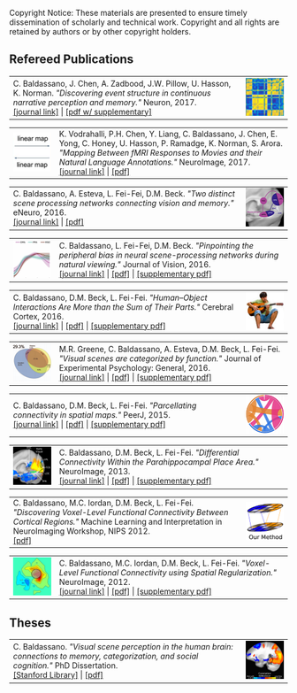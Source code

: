 Copyright Notice: These materials are presented to ensure timely dissemination of scholarly and technical work. Copyright and all rights are retained by authors or by other copyright holders.

## Refereed Publications
<table>
<tr>
<td style="width:410px">C. Baldassano, J. Chen, A. Zadbood, J.W. Pillow, U. Hasson, K. Norman. <i>"Discovering event structure in continuous narrative perception and memory."</i> Neuron, 2017.
<br><a href="https://authors.elsevier.com/a/1VUOe3BtfGld9H">[journal link]</a> | <a href="Neuron17.pdf">[pdf w/ supplementary]</a></td>
<td style="width:70px"><img src="icon_event.png"></td>
</tr>
</table>

<table>
<tr>
<td style="width:70px"><img src="icon_mapping.png"></td>
<td style="width:410px">K. Vodrahalli, P.H. Chen, Y. Liang, C. Baldassano, J. Chen, E. Yong, C. Honey, U. Hasson, P. Ramadge, K. Norman, S. Arora. <i>"Mapping Between fMRI Responses to Movies and their Natural Language Annotations."</i> NeuroImage, 2017.
<br><a href="http://www.sciencedirect.com/science/article/pii/S1053811917305128">[journal link]</a> | <a href="NeuroImage17.pdf">[pdf]</a></td>
</tr>
</table>

<table>
<tr>
<td style="width:410px">C. Baldassano, A. Esteva, L. Fei-Fei, D.M. Beck. <i>"Two distinct scene processing networks connecting vision and memory."</i> eNeuro, 2016.
<br><a href="http://dx.doi.org/10.1523/ENEURO.0178-16.2016">[journal link]</a> | <a href="ENEURO.0178-16.2016.full.pdf">[pdf]</a></td>
<td style="width:70px"><img src="icon_twonet.png"></td>
</tr>
</table>

<table>
<tr>
<td style="width:70px"><img src="icon_periph.png"></td>
<td style="width:410px">C. Baldassano, L. Fei-Fei, D.M. Beck. <i>"Pinpointing the peripheral bias in neural scene-processing networks during natural viewing."</i> Journal of Vision, 2016.
<br><a href="http://jov.arvojournals.org/article.aspx?articleid=2524115">[journal link]</a> | <a href="JOV16.pdf">[pdf]</a> | <a href="JOV16_supp.pdf">[supplementary pdf]</a></td>
</tr>
</table>

<table>
<tr>
<td style="width:410px">C. Baldassano, D.M. Beck, L. Fei-Fei. <i>"Human–Object Interactions Are More than the Sum of Their Parts."</i> Cerebral Cortex, 2016.
<br><a href="https://academic.oup.com/cercor/article/27/3/2276/3056311/Human-Object-Interactions-Are-More-than-the-Sum-of">[journal link]</a> | <a href="CC2016.pdf">[pdf]</a> | <a href="CC2016-supp.pdf">[supplementary pdf]</a></td>
<td style="width:70px"><img src="icon_human.png"></td>
</tr>
</table>

<table>
<tr>
<td style="width:70px"><img src="icon_func.png"></td>
<td style="width:410px">M.R. Greene, C. Baldassano, A. Esteva, D.M. Beck, L. Fei-Fei. <i>"Visual scenes are categorized by function."</i> Journal of Experimental Psychology: General, 2016.
<br><a href="http://psycnet.apa.org/journals/xge/145/1/82/">[journal link]</a> | <a href="JEPG2016.pdf">[pdf]</a> | <a href="JEPG2016_supplemental.pdf">[supplementary pdf]</a></td>
</tr>
</table>

<table>
<tr>
<td style="width:410px">C. Baldassano, D.M. Beck, L. Fei-Fei. <i>"Parcellating connectivity in spatial maps."</i> PeerJ, 2015.
<br><a href="https://peerj.com/articles/784/">[journal link]</a> | <a href="peerj-784.pdf">[pdf]</a> | <a href="peerj-784-supp.pdf">[supplementary pdf]</a></td>
<td style="width:70px"><img src="icon_conn.png"></td>
</tr>
</table>

<table>
<tr>
<td style="width:70px"><img src="icon_PPA.png"></td>
<td style="width:410px">C. Baldassano, D.M. Beck, L. Fei-Fei. <i>"Differential Connectivity Within the Parahippocampal Place Area."</i> NeuroImage, 2013.
<br><a href="http://www.sciencedirect.com/science/article/pii/S1053811913002280">[journal link]</a> | <a href="NI2013.pdf">[pdf]</a> | <a href="NI_supplemental2013.pdf">[supplementary pdf]</a></td>
</tr>
</table>

<table>
<tr>
<td style="width:410px">C. Baldassano, M.C. Iordan, D.M. Beck, L. Fei-Fei. <i>"Discovering Voxel-Level Functional Connectivity Between Cortical Regions."</i> Machine Learning and Interpretation in NeuroImaging Workshop, NIPS 2012.
<br><a href="workshop2012.pdf">[pdf]</a></td>
<td style="width:70px"><img src="icon_workshop.png"></td>
</tr>
</table>

<table>
<tr>
<td style="width:70px"><img src="icon_reg.png"></td>
<td style="width:410px">C. Baldassano, M.C. Iordan, D.M. Beck, L. Fei-Fei. <i>"Voxel-Level Functional Connectivity using Spatial Regularization."</i> NeuroImage, 2012.
<br><a href="http://www.sciencedirect.com/science/article/pii/S1053811912007756">[journal link]</a> | <a href="NI2012.pdf">[pdf]</a> | <a href="NI_supplemental.pdf">[supplementary pdf]</a></td>
</tr>
</table>


## Theses
<table>
<tr>
<td style="width:410px">C. Baldassano. <i>"Visual scene perception in the human brain: connections to memory, categorization, and social cognition."</i> PhD Dissertation.
<br><a href="https://stacks.stanford.edu/file/druid:hn881py5906/dissertation_submit-augmented.pdf">[Stanford Library]</a> | <a href="Baldassano_PhD_thesis_2015.pdf">[pdf]</a></td>
<td style="width:70px"><img src="icon_diss.png"></td>
</tr>
</table>
